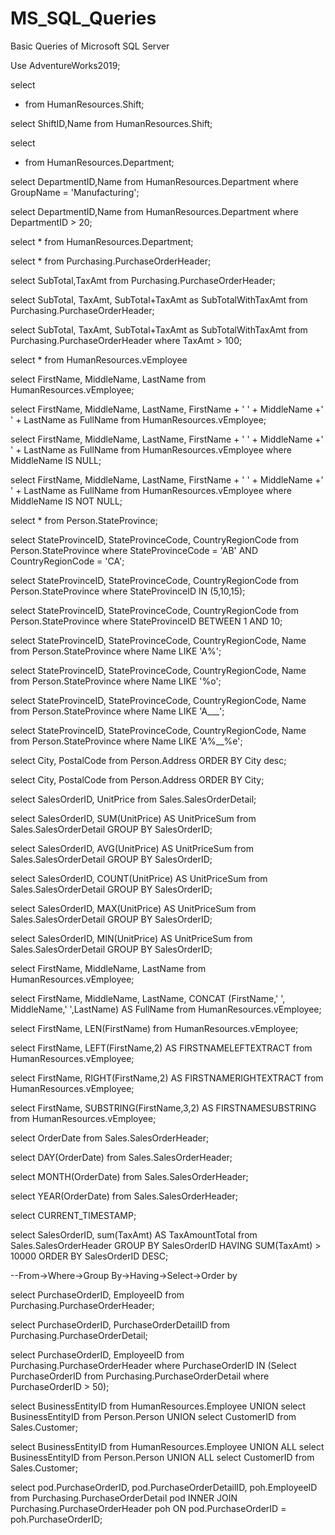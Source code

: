 # MS_SQL_Queries
Basic Queries of Microsoft SQL Server

Use AdventureWorks2019;





select 
* from HumanResources.Shift;

select ShiftID,Name
from HumanResources.Shift;

select
* from HumanResources.Department;

select DepartmentID,Name
 from HumanResources.Department where GroupName = 'Manufacturing';

 select DepartmentID,Name
 from HumanResources.Department where DepartmentID > 20;

 select *
 from HumanResources.Department;

 select *
 from Purchasing.PurchaseOrderHeader;

 select SubTotal,TaxAmt 
 from Purchasing.PurchaseOrderHeader;

 select SubTotal, TaxAmt, SubTotal+TaxAmt as SubTotalWithTaxAmt
 from Purchasing.PurchaseOrderHeader;

 select SubTotal, TaxAmt, SubTotal+TaxAmt as SubTotalWithTaxAmt
 from Purchasing.PurchaseOrderHeader where TaxAmt > 100;

 select *
 from HumanResources.vEmployee

 select FirstName, MiddleName, LastName 
 from HumanResources.vEmployee;

 select FirstName, MiddleName, LastName, FirstName + ' ' + MiddleName +' ' + LastName as FullName 
 from HumanResources.vEmployee;


 select FirstName, MiddleName, LastName, FirstName + ' ' + MiddleName +' ' + LastName as FullName 
 from HumanResources.vEmployee 
 where MiddleName IS NULL;

 select FirstName, MiddleName, LastName, FirstName + ' ' + MiddleName +' ' + LastName as FullName 
 from HumanResources.vEmployee 
 where MiddleName IS NOT NULL;

 select *
 from Person.StateProvince;

 select StateProvinceID, StateProvinceCode, CountryRegionCode
 from Person.StateProvince 
 where StateProvinceCode = 'AB' AND CountryRegionCode = 'CA';

 select StateProvinceID, StateProvinceCode, CountryRegionCode
 from Person.StateProvince 
 where StateProvinceID IN (5,10,15);

 select StateProvinceID, StateProvinceCode, CountryRegionCode
 from Person.StateProvince 
 where StateProvinceID BETWEEN 1 AND 10;

 select StateProvinceID, StateProvinceCode, CountryRegionCode, Name
 from Person.StateProvince 
 where Name LIKE 'A%';

 select StateProvinceID, StateProvinceCode, CountryRegionCode, Name
 from Person.StateProvince 
 where Name LIKE '%o';

 select StateProvinceID, StateProvinceCode, CountryRegionCode, Name
 from Person.StateProvince 
 where Name LIKE 'A___';

 select StateProvinceID, StateProvinceCode, CountryRegionCode, Name
 from Person.StateProvince 
 where Name LIKE 'A%__%e';

 select City, PostalCode
 from Person.Address 
 ORDER BY City desc;

 select City, PostalCode
 from Person.Address 
 ORDER BY City;

 select SalesOrderID, UnitPrice
 from Sales.SalesOrderDetail;

 select SalesOrderID, SUM(UnitPrice) AS UnitPriceSum
 from Sales.SalesOrderDetail 
 GROUP BY SalesOrderID;

 select SalesOrderID, AVG(UnitPrice) AS UnitPriceSum
 from Sales.SalesOrderDetail 
 GROUP BY SalesOrderID;

 select SalesOrderID, COUNT(UnitPrice) AS UnitPriceSum
 from Sales.SalesOrderDetail 
 GROUP BY SalesOrderID;

 select SalesOrderID, MAX(UnitPrice) AS UnitPriceSum
 from Sales.SalesOrderDetail 
 GROUP BY SalesOrderID;

 select SalesOrderID, MIN(UnitPrice) AS UnitPriceSum
 from Sales.SalesOrderDetail 
 GROUP BY SalesOrderID;

 select FirstName, MiddleName, LastName 
 from HumanResources.vEmployee;

 select FirstName, MiddleName, LastName, CONCAT (FirstName,' ', MiddleName,' ',LastName) AS FullName
 from HumanResources.vEmployee;

 select FirstName, LEN(FirstName)
 from HumanResources.vEmployee;

 select FirstName, LEFT(FirstName,2) AS FIRSTNAMELEFTEXTRACT
 from HumanResources.vEmployee;

 select FirstName, RIGHT(FirstName,2) AS FIRSTNAMERIGHTEXTRACT
 from HumanResources.vEmployee;

 select FirstName, SUBSTRING(FirstName,3,2) AS FIRSTNAMESUBSTRING
 from HumanResources.vEmployee;

 select OrderDate
 from Sales.SalesOrderHeader;

 select DAY(OrderDate)
 from Sales.SalesOrderHeader;

 select MONTH(OrderDate)
 from Sales.SalesOrderHeader;

 select YEAR(OrderDate)
 from Sales.SalesOrderHeader;

 select CURRENT_TIMESTAMP;

 select SalesOrderID, sum(TaxAmt) AS TaxAmountTotal
 from Sales.SalesOrderHeader
 GROUP BY SalesOrderID
 HAVING SUM(TaxAmt) > 10000
 ORDER BY SalesOrderID DESC;

 --From->Where->Group By->Having->Select->Order by

 select PurchaseOrderID, EmployeeID
 from Purchasing.PurchaseOrderHeader;

 select PurchaseOrderID, PurchaseOrderDetailID
 from Purchasing.PurchaseOrderDetail;

 select PurchaseOrderID, EmployeeID 
 from Purchasing.PurchaseOrderHeader where PurchaseOrderID IN 
 (Select PurchaseOrderID from Purchasing.PurchaseOrderDetail where PurchaseOrderID > 50);

 select BusinessEntityID
 from HumanResources.Employee
 UNION 
 select BusinessEntityID
 from Person.Person
 UNION 
 select CustomerID
 from Sales.Customer;

 select BusinessEntityID
 from HumanResources.Employee
 UNION ALL 
 select BusinessEntityID
 from Person.Person
 UNION ALL
 select CustomerID
 from Sales.Customer;

 select pod.PurchaseOrderID, pod.PurchaseOrderDetailID, poh.EmployeeID
 from Purchasing.PurchaseOrderDetail pod
 INNER JOIN
 Purchasing.PurchaseOrderHeader poh
 ON pod.PurchaseOrderID = poh.PurchaseOrderID;

